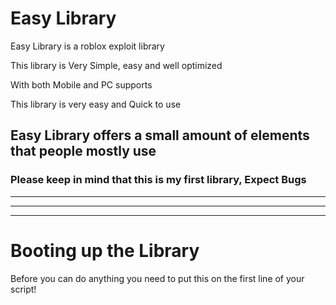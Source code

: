 # Easy Library
Easy Library is a roblox exploit library

This library is Very Simple, easy and well optimized

With both Mobile and PC supports

This library is very easy and Quick to use

Easy Library offers a small amount of elements that people mostly use
---
### Please keep in mind that this is my first library, Expect Bugs 
---
---
---
# Booting up the Library
Before you can do anything you need to put this on the first line of your script!


